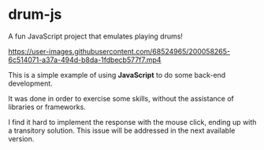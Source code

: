 # drum-js
A fun JavaScript project that emulates playing drums!

https://user-images.githubusercontent.com/68524965/200058265-6c514071-a37a-494d-b8da-1fdbecb577f7.mp4

This is a simple example of using **JavaScript** to do some back-end development.

It was done in order to exercise some skills, without the assistance of libraries or frameworks.

I find it hard to implement the response with the mouse click, ending up with a transitory solution. 
This issue will be addressed in the next available version.
